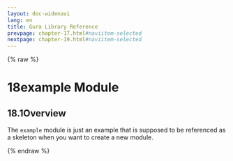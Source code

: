 ```yaml
---
layout: doc-widenavi
lang: en
title: Gura Library Reference
prevpage: chapter-17.html#naviitem-selected
nextpage: chapter-19.html#naviitem-selected
---
```

{% raw %}
<h1><span class="caption-index-1">18</span>example Module</h1>
<h2><span class="caption-index-2">18.1</span><a name="anchor-18-1"></a>Overview</h2>
<p>
The <code class="highlighter-rouge">example</code> module is just an example that is supposed to be referenced as a skeleton when you want to create a new module.
</p>
{% endraw %}
